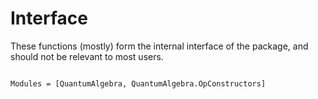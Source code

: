 # Interface

These functions (mostly) form the internal interface of the package, and should
not be relevant to most users.

```@index
```

```@autodocs
Modules = [QuantumAlgebra, QuantumAlgebra.OpConstructors]
```